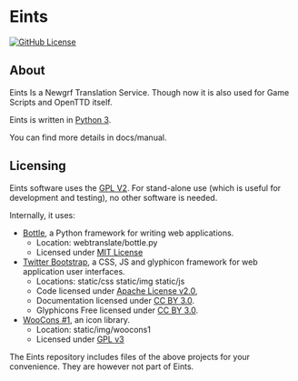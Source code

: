 # Eints

[![GitHub License](https://img.shields.io/github/license/OpenTTD/eints)](https://github.com/OpenTTD/eints/blob/main/LICENSE)

## About

Eints Is a Newgrf Translation Service.
Though now it is also used for Game Scripts and OpenTTD itself.

Eints is written in [Python 3](http://www.python.org/).

You can find more details in docs/manual.

## Licensing

Eints software uses the [GPL V2](http://www.gnu.org/licenses/gpl-2.0.html).
For stand-alone use (which is useful for development and testing), no other software is needed.

Internally, it uses:

- [Bottle](http://bottlepy.org/), a Python framework for writing web applications.
    - Location: webtranslate/bottle.py
    - Licensed under [MIT License](http://bottlepy.org/docs/dev/#license)
- [Twitter Bootstrap](http://twitter.github.com/bootstrap/), a CSS, JS and glyphicon framework
  for web application user interfaces.
    - Locations: static/css static/img static/js
    - Code licensed under [Apache License v2.0](http://www.apache.org/licenses/LICENSE-2.0),
    - Documentation licensed under [CC BY 3.0](http://creativecommons.org/licenses/by/3.0/).
    - Glyphicons Free licensed under [CC BY 3.0](http://creativecommons.org/licenses/by/3.0/).
- [WooCons #1](http://www.woothemes.com/2010/08/woocons1/), an icon library.
    - Location: static/img/woocons1
    - Licensed under [GPL v3](http://www.gnu.org/licenses/gpl.html)

The Eints repository includes files of the above projects for your
convenience. They are however not part of Eints.
